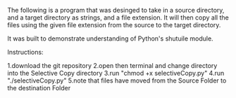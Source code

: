 The following is a program that was desinged to take in a source directory, and a target directory  as strings, and a file extension. It will then copy all the files using the given file extension from the source to the target directory.

It was built to demonstrate understanding of Python's shutuile module.

Instructions:

1.download the git repository
2.open then terminal and change directory into the Selective Copy directory
3.run "chmod +x selectiveCopy.py"
4.run "./selectiveCopy.py"
5.note that files have moved from the Source Folder to the destination Folder